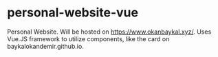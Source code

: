 # personal-website-vue
 Personal Website. Will be hosted on https://www.okanbaykal.xyz/. Uses Vue.JS framework to utilize components, like the card on baykalokandemir.github.io.
